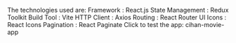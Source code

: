 The technologies used are:
Framework : React.js
State Management : Redux Toolkit
Build Tool : Vite
HTTP Client : Axios
Routing : React Router
UI Icons : React Icons
Pagination : React Paginate
Click to test the app: cihan-movie-app